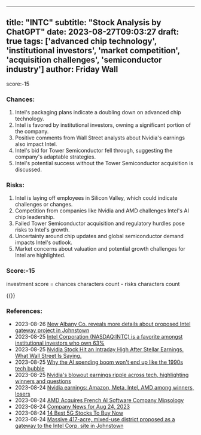 
---
title: "INTC"
subtitle: "Stock Analysis by ChatGPT"
date: 2023-08-27T09:03:27
draft: true
tags: ['advanced chip technology', 'institutional investors', 'market competition', 'acquisition challenges', 'semiconductor industry']
author: Friday Wall
---

score:-15
### Chances:
1. Intel's packaging plans indicate a doubling down on advanced chip technology.
2. Intel is favored by institutional investors, owning a significant portion of the company.
3. Positive comments from Wall Street analysts about Nvidia's earnings also impact Intel.
4. Intel's bid for Tower Semiconductor fell through, suggesting the company's adaptable strategies.
5. Intel's potential success without the Tower Semiconductor acquisition is discussed.
### Risks:
1. Intel is laying off employees in Silicon Valley, which could indicate challenges or changes.
2. Competition from companies like Nvidia and AMD challenges Intel's AI chip leadership.
3. Failed Tower Semiconductor acquisition and regulatory hurdles pose risks to Intel's growth.
4. Uncertainty around chip updates and global semiconductor demand impacts Intel's outlook.
5. Market concerns about valuation and potential growth challenges for Intel are highlighted.
### Score:-15
investment score = chances characters count - risks characters count

{{<tradingview symbol="NASDAQ:INTC">}}
### References:
- 2023-08-26 [New Albany Co. reveals more details about proposed Intel gateway project in Johnstown](https://finance.yahoo.com/m/e2abc3d6-6d1b-3c17-98bf-90fb5fca5b20/new-albany-co.-reveals-more.html?.tsrc=rss)
- 2023-08-25 [Intel Corporation (NASDAQ:INTC) is a favorite amongst institutional investors who own 63%](https://finance.yahoo.com/news/intel-corporation-nasdaq-intc-favorite-130017388.html?.tsrc=rss)
- 2023-08-25 [Nvidia Stock Hit an Intraday High After Stellar Earnings. What Wall Street Is Saying.](https://finance.yahoo.com/m/2fe69e30-5adb-3c5f-b1ba-e30cc1b197bb/nvidia-stock-hit-an-intraday.html?.tsrc=rss)
- 2023-08-25 [Why the AI spending boom won't end up like the 1990s tech bubble](https://finance.yahoo.com/news/why-the-ai-spending-boom-wont-end-up-like-the-1990s-tech-bubble-164056892.html?.tsrc=rss)
- 2023-08-25 [Nvidia's blowout earnings ripple across tech, highlighting winners and questions](https://finance.yahoo.com/news/nvidias-blowout-earnings-ripple-across-tech-highlighting-winners-and-questions-163956885.html?.tsrc=rss)
- 2023-08-24 [Nvidia earnings: Amazon, Meta, Intel, AMD among winners, losers](https://finance.yahoo.com/video/nvidia-earnings-amazon-meta-intel-153043620.html?.tsrc=rss)
- 2023-08-24 [AMD Acquires French AI Software Company Mipsology](https://finance.yahoo.com/m/1d683009-ede7-322e-818b-beb245d1d63e/amd-acquires-french-ai.html?.tsrc=rss)
- 2023-08-24 [Company News for Aug 24, 2023](https://finance.yahoo.com/news/company-news-aug-24-2023-132600201.html?.tsrc=rss)
- 2023-08-24 [14 Best 5G Stocks To Buy Now](https://finance.yahoo.com/news/14-best-5g-stocks-buy-131204432.html?.tsrc=rss)
- 2023-08-24 [Massive 417-acre, mixed-use district proposed as a gateway to the Intel Corp. site in Johnstown](https://finance.yahoo.com/m/9dc894fe-5ecd-3030-b26b-4f7d3d9b96d9/massive-417-acre%2C-mixed-use.html?.tsrc=rss)


                